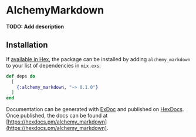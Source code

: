 # AlchemyMarkdown

**TODO: Add description**

## Installation

If [available in Hex](https://hex.pm/docs/publish), the package can be installed
by adding `alchemy_markdown` to your list of dependencies in `mix.exs`:

```elixir
def deps do
  [
    {:alchemy_markdown, "~> 0.1.0"}
  ]
end
```

Documentation can be generated with [ExDoc](https://github.com/elixir-lang/ex_doc)
and published on [HexDocs](https://hexdocs.pm). Once published, the docs can
be found at [https://hexdocs.pm/alchemy_markdown](https://hexdocs.pm/alchemy_markdown).

